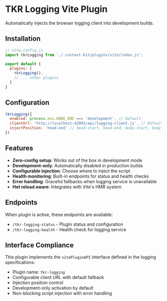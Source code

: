 # TKR Logging Vite Plugin

Automatically injects the browser logging client into development builds.

## Installation

```javascript
// vite.config.js
import tkrLogging from './.context-kit/plugins/vite/index.js';

export default {
  plugins: [
    tkrLogging(),
    // ... other plugins
  ]
}
```

## Configuration

```javascript
tkrLogging({
  enabled: process.env.NODE_ENV === 'development', // Default
  clientUrl: 'http://localhost:42003/api/logging-client.js', // Default
  injectPosition: 'head-end' // head-start, head-end, body-start, body-end
})
```

## Features

- **Zero-config setup**: Works out of the box in development mode
- **Development-only**: Automatically disabled in production builds
- **Configurable injection**: Choose where to inject the script
- **Health monitoring**: Built-in endpoints for status and health checks
- **Error handling**: Graceful fallbacks when logging service is unavailable
- **Hot reload aware**: Integrates with Vite's HMR system

## Endpoints

When plugin is active, these endpoints are available:

- `/tkr-logging-status` - Plugin status and configuration
- `/tkr-logging-health` - Health check for logging service

## Interface Compliance

This plugin implements the `vitePluginAPI` interface defined in the logging specifications:

- Plugin name: `tkr-logging`
- Configurable client URL with default fallback
- Injection position control
- Development-only activation by default
- Non-blocking script injection with error handling
